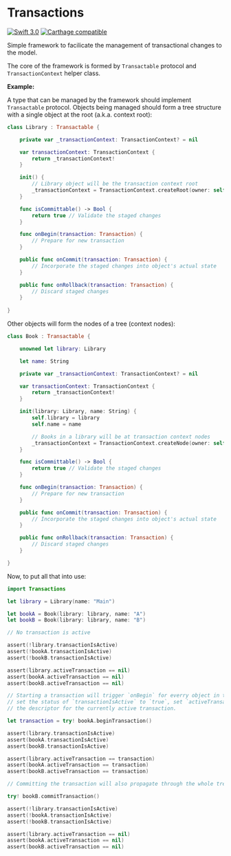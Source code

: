 # Transactions

[![Swift 3.0](https://img.shields.io/badge/Swift-3.0-E9392C.svg?style=flat)](https://developer.apple.com/swift/)
[![Carthage compatible](https://img.shields.io/badge/Carthage-compatible-4BC51D.svg?style=flat)](https://github.com/Carthage/Carthage)

Simple framework to facilicate the management of transactional changes to the model.

The core of the framework is formed by `Transactable` protocol and `TransactionContext` helper class.

**Example:**

A type that can be managed by the framework should implement `Transactable` protocol.  Objects being managed should form a tree structure with a single object at the root (a.k.a. context root):

````swift
class Library : Transactable {

    private var _transactionContext: TransactionContext? = nil

    var transactionContext: TransactionContext {
        return _transactionContext!
    }

    init() {
        // Library object will be the transaction context root
        _transactionContext = TransactionContext.createRoot(owner: self)
    }

    func isCommittable() -> Bool {
        return true // Validate the staged changes
    }

    func onBegin(transaction: Transaction) {
        // Prepare for new transaction    
    }

    public func onCommit(transaction: Transaction) {
        // Incorporate the staged changes into object's actual state
    }

    public func onRollback(transaction: Transaction) {
        // Discard staged changes
    }
    
}
````

Other objects will form the nodes of a tree (context nodes):

````swift
class Book : Transactable {

    unowned let library: Library

    let name: String

    private var _transactionContext: TransactionContext? = nil

    var transactionContext: TransactionContext {
        return _transactionContext!
    }

    init(library: Library, name: String) {
        self.library = library
        self.name = name

        // Books in a library will be at transaction context nodes
        _transactionContext = TransactionContext.createNode(owner: self, parent: library)
    }

    func isCommittable() -> Bool {
        return true // Validate the staged changes
    }

    func onBegin(transaction: Transaction) {
        // Prepare for new transaction    
    }

    public func onCommit(transaction: Transaction) {
        // Incorporate the staged changes into object's actual state
    }

    public func onRollback(transaction: Transaction) {
        // Discard staged changes
    }

}
````

Now, to put all that into use:

````swift
import Transactions

let library = Library(name: "Main")

let bookA = Book(library: library, name: "A")
let bookB = Book(library: library, name: "B")

// No transaction is active

assert(!library.transactionIsActive)
assert(!bookA.transactionIsActive)
assert(!bookB.transactionIsActive)

assert(library.activeTransaction == nil)
assert(bookA.activeTransaction == nil)
assert(bookB.activeTransaction == nil)

// Starting a transaction will trigger `onBegin` for everry object in the tree,
// set the status of `transactionIsActive` to `true`, set `activeTransaction` to
// the descriptor for the currently active transaction.

let transaction = try! bookA.beginTransaction()

assert(library.transactionIsActive)
assert(bookA.transactionIsActive)
assert(bookB.transactionIsActive)

assert(library.activeTransaction == transaction)
assert(bookA.activeTransaction == transaction)
assert(bookB.activeTransaction == transaction)

// Committing the transaction will also propagate through the whole tree

try! bookB.commitTransaction()

assert(!library.transactionIsActive)
assert(!bookA.transactionIsActive)
assert(!bookB.transactionIsActive)

assert(library.activeTransaction == nil)
assert(bookA.activeTransaction == nil)
assert(bookB.activeTransaction == nil)
````
